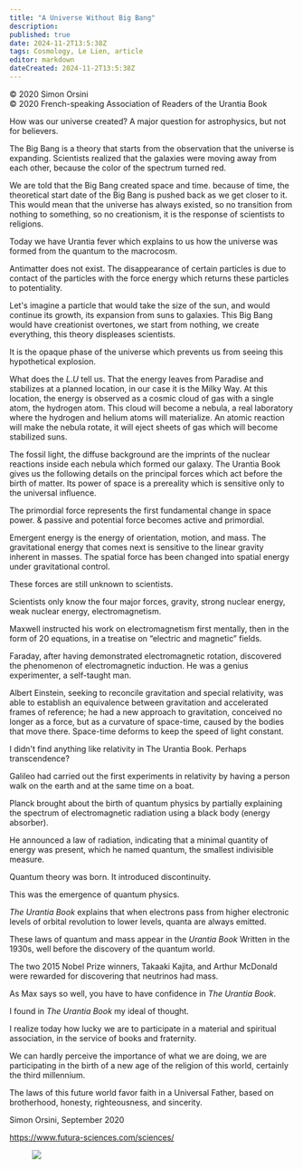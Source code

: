```yaml
---
title: "A Universe Without Big Bang"
description: 
published: true
date: 2024-11-2T13:5:38Z
tags: Cosmology, Le Lien, article
editor: markdown
dateCreated: 2024-11-2T13:5:38Z
---
```


<p class="v-card v-sheet theme--light grey lighten-3 px-2">© 2020 Simon Orsini<br>© 2020 French-speaking Association of Readers of the Urantia Book</p>


How was our universe created? A major question for astrophysics, but not for believers.

The Big Bang is a theory that starts from the observation that the universe is expanding. Scientists realized that the galaxies were moving away from each other, because the color of the spectrum turned red.

We are told that the Big Bang created space and time.
because of time, the theoretical start date of the Big Bang is pushed back as we get closer to it. This would mean that the universe has always existed, so no transition from nothing to something, so no creationism, it is the response of scientists to religions.

Today we have Urantia fever which explains to us how the universe was formed from the quantum to the macrocosm.

Antimatter does not exist. The disappearance of certain particles is due to contact of the particles with the force energy which returns these particles to potentiality.

Let's imagine a particle that would take the size of the sun, and would continue its growth, its expansion from suns to galaxies. This Big Bang would have creationist overtones, we start from nothing, we create everything, this theory displeases scientists.

It is the opaque phase of the universe which prevents us from seeing this hypothetical explosion.

What does the $L . U$ tell us. That the energy leaves from Paradise and stabilizes at a planned location, in our case it is the Milky Way. At this location, the energy is observed as a cosmic cloud of gas with a single atom, the hydrogen atom. This cloud will become a nebula, a real laboratory where the hydrogen and helium atoms will materialize. An atomic reaction will make the nebula rotate, it will eject sheets of gas which will become stabilized suns.

The fossil light, the diffuse background are the imprints of the nuclear reactions inside each nebula which formed our galaxy. The Urantia Book gives us the following details on the principal forces which act before the birth of matter. Its power of space is a prereality which is sensitive only to the universal influence.

The primordial force represents the first fundamental change in space power. \& passive and potential force becomes active and primordial.

Emergent energy is the energy of orientation, motion, and mass. The gravitational energy that comes next is sensitive to the linear gravity inherent in masses. The spatial force has been changed into spatial energy under gravitational control.

These forces are still unknown to scientists.

Scientists only know the four major forces, gravity, strong nuclear energy, weak nuclear energy, electromagnetism.

Maxwell instructed his work on electromagnetism first mentally, then in the form of 20 equations, in a treatise on “electric and magnetic” fields.

Faraday, after having demonstrated electromagnetic rotation, discovered the phenomenon of electromagnetic induction. He was a genius experimenter, a self-taught man.

Albert Einstein, seeking to reconcile gravitation and special relativity, was able to establish an equivalence between gravitation and accelerated frames of reference; he had a new approach to gravitation, conceived no longer as a force, but as a curvature of space-time, caused by the bodies that move there. Space-time deforms to keep the speed of light constant.

I didn't find anything like relativity in The Urantia Book. Perhaps transcendence?

Galileo had carried out the first experiments in relativity by having a person walk on the earth and at the same time on a boat.

Planck brought about the birth of quantum physics by partially explaining the spectrum of electromagnetic radiation using a black body (energy absorber).

He announced a law of radiation, indicating that a minimal quantity of energy was present, which he named quantum, the smallest indivisible measure.

Quantum theory was born. It introduced discontinuity.

This was the emergence of quantum physics.

_The Urantia Book_ explains that when electrons pass from higher electronic levels of orbital revolution to lower levels, quanta are always emitted.

These laws of quantum and mass appear in the _Urantia Book_ Written in the 1930s, well before the discovery of the quantum world.

The two 2015 Nobel Prize winners, Takaaki Kajita, and Arthur McDonald were rewarded for discovering that neutrinos had mass.

As Max says so well, you have to have confidence in _The Urantia Book_.

I found in _The Urantia Book_ my ideal of thought.

I realize today how lucky we are to participate in a material and spiritual association, in the service of books and fraternity.

We can hardly perceive the importance of what we are doing, we are participating in the birth of a new age of the religion of this world, certainly the third millennium.

The laws of this future world favor faith in a Universal Father, based on brotherhood, honesty, righteousness, and sincerity.

Simon Orsini, September 2020

https://www.futura-sciences.com/sciences/

<figure id="Figure_3" class="image urantiapedia">
<img src="/image/article/Le_Lien/images_03/045.jpg">
</figure>

